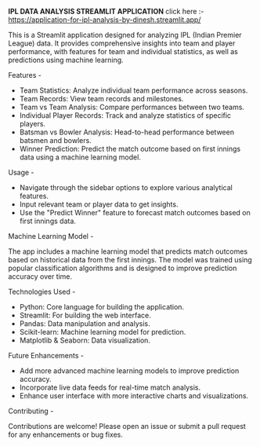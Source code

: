 **IPL DATA ANALYSIS STREAMLIT APPLICATION** 
click here :- https://application-for-ipl-analysis-by-dinesh.streamlit.app/


This is a Streamlit application designed for analyzing IPL (Indian Premier League) data. It provides comprehensive insights into team and player performance,
with features for team and individual statistics, as well as predictions using machine learning.

Features -
 + Team Statistics: Analyze individual team performance across seasons.
 + Team Records: View team records and milestones.
 + Team vs Team Analysis: Compare performances between two teams.
 + Individual Player Records: Track and analyze statistics of specific players.
 + Batsman vs Bowler Analysis: Head-to-head performance between batsmen and bowlers.
 + Winner Prediction: Predict the match outcome based on first innings data using a machine learning model.

Usage - 
 + Navigate through the sidebar options to explore various analytical features.
 + Input relevant team or player data to get insights.
 + Use the "Predict Winner" feature to forecast match outcomes based on first innings data.

Machine Learning Model -

The app includes a machine learning model that predicts match outcomes based on historical data from the first innings. The model was trained using popular classification algorithms and is designed to improve prediction accuracy over time.

Technologies Used -
 + Python: Core language for building the application.
 + Streamlit: For building the web interface.
 + Pandas: Data manipulation and analysis.
 + Scikit-learn: Machine learning model for prediction.
 + Matplotlib & Seaborn: Data visualization.

Future Enhancements - 
+ Add more advanced machine learning models to improve prediction accuracy.
+ Incorporate live data feeds for real-time match analysis.
+ Enhance user interface with more interactive charts and visualizations.

Contributing -

Contributions are welcome! Please open an issue or submit a pull request for any enhancements or bug fixes.
